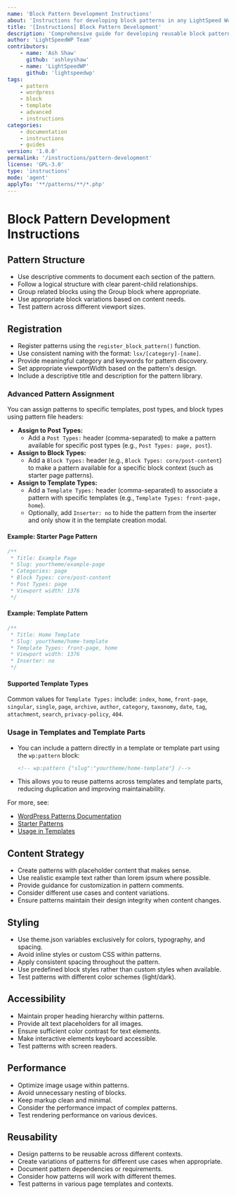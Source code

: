 ```yaml
---
name: 'Block Pattern Development Instructions'
about: 'Instructions for developing block patterns in any LightSpeed WordPress project.'
title: '[Instructions] Block Pattern Development'
description: 'Comprehensive guide for developing reusable block patterns in LightSpeed WordPress projects.'
author: 'LightSpeedWP Team'
contributors:
    - name: 'Ash Shaw'
      github: 'ashleyshaw'
    - name: 'LightSpeedWP'
      github: 'lightspeedwp'
tags:
    - pattern
    - wordpress
    - block
    - template
    - advanced
    - instructions
categories:
    - documentation
    - instructions
    - guides
version: '1.0.0'
permalink: '/instructions/pattern-development'
license: 'GPL-3.0'
type: 'instructions'
mode: 'agent'
applyTo: '**/patterns/**/*.php'
---
```


# Block Pattern Development Instructions

## Pattern Structure

-   Use descriptive comments to document each section of the pattern.
-   Follow a logical structure with clear parent-child relationships.
-   Group related blocks using the Group block where appropriate.
-   Use appropriate block variations based on content needs.
-   Test pattern across different viewport sizes.

## Registration

-   Register patterns using the `register_block_pattern()` function.
-   Use consistent naming with the format: `lsx/[category]-[name]`.
-   Provide meaningful category and keywords for pattern discovery.
-   Set appropriate viewportWidth based on the pattern's design.
-   Include a descriptive title and description for the pattern library.

### Advanced Pattern Assignment

You can assign patterns to specific templates, post types, and block types using pattern file headers:

-   **Assign to Post Types:**
    -   Add a `Post Types:` header (comma-separated) to make a pattern available for specific post types (e.g., `Post Types: page, post`).
-   **Assign to Block Types:**
    -   Add a `Block Types:` header (e.g., `Block Types: core/post-content`) to make a pattern available for a specific block context (such as starter page patterns).
-   **Assign to Template Types:**
    -   Add a `Template Types:` header (comma-separated) to associate a pattern with specific templates (e.g., `Template Types: front-page, home`).
    -   Optionally, add `Inserter: no` to hide the pattern from the inserter and only show it in the template creation modal.

#### Example: Starter Page Pattern

```php
/**
 * Title: Example Page
 * Slug: yourtheme/example-page
 * Categories: page
 * Block Types: core/post-content
 * Post Types: page
 * Viewport width: 1376
 */
```

#### Example: Template Pattern

```php
/**
 * Title: Home Template
 * Slug: yourtheme/home-template
 * Template Types: front-page, home
 * Viewport width: 1376
 * Inserter: no
 */
```

#### Supported Template Types

Common values for `Template Types:` include: `index`, `home`, `front-page`, `singular`, `single`, `page`, `archive`, `author`, `category`, `taxonomy`, `date`, `tag`, `attachment`, `search`, `privacy-policy`, `404`.

### Usage in Templates and Template Parts

-   You can include a pattern directly in a template or template part using the `wp:pattern` block:
    ```html
    <!-- wp:pattern {"slug":"yourtheme/home-template"} /-->
    ```
-   This allows you to reuse patterns across templates and template parts, reducing duplication and improving maintainability.

For more, see:

-   [WordPress Patterns Documentation](https://developer.wordpress.org/themes/patterns/)
-   [Starter Patterns](https://developer.wordpress.org/themes/patterns/starter-patterns/)
-   [Usage in Templates](https://developer.wordpress.org/themes/patterns/usage-in-templates/)

## Content Strategy

-   Create patterns with placeholder content that makes sense.
-   Use realistic example text rather than lorem ipsum where possible.
-   Provide guidance for customization in pattern comments.
-   Consider different use cases and content variations.
-   Ensure patterns maintain their design integrity when content changes.

## Styling

-   Use theme.json variables exclusively for colors, typography, and spacing.
-   Avoid inline styles or custom CSS within patterns.
-   Apply consistent spacing throughout the pattern.
-   Use predefined block styles rather than custom styles when available.
-   Test patterns with different color schemes (light/dark).

## Accessibility

-   Maintain proper heading hierarchy within patterns.
-   Provide alt text placeholders for all images.
-   Ensure sufficient color contrast for text elements.
-   Make interactive elements keyboard accessible.
-   Test patterns with screen readers.

## Performance

-   Optimize image usage within patterns.
-   Avoid unnecessary nesting of blocks.
-   Keep markup clean and minimal.
-   Consider the performance impact of complex patterns.
-   Test rendering performance on various devices.

## Reusability

-   Design patterns to be reusable across different contexts.
-   Create variations of patterns for different use cases when appropriate.
-   Document pattern dependencies or requirements.
-   Consider how patterns will work with different themes.
-   Test patterns in various page templates and contexts.
